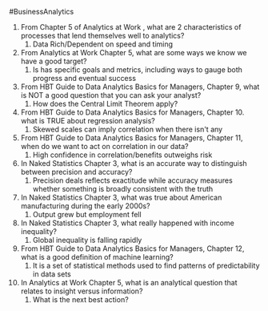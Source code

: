 #BusinessAnalytics
1. From Chapter 5 of Analytics at Work , what are 2 characteristics of processes that lend themselves well to analytics?
	1. Data Rich/Dependent on speed and timing
2. From Analytics at Work Chapter 5, what are some ways we know we have a good target?
	1. Is has specific goals and metrics, including ways to gauge both progress and eventual success
3. From HBT Guide to Data Analytics Basics for Managers, Chapter 9, what is NOT a good question that you can ask your analyst?  
	1. How does the Central Limit Theorem apply?
4. From HBT Guide to Data Analytics Basics for Managers, Chapter 10. what is TRUE about regression analysis?
	1. Skewed scales can imply correlation when there isn't any
5. From HBT Guide to Data Analytics Basics for Managers, Chapter 11, when do we want to act on correlation in our data?
	1. High confidence in correlation/benefits outweighs risk
6. In Naked Statistics Chapter 3, what is an accurate way to distinguish between precision and accuracy?
	1. Precision deals reflects exactitude while accuracy measures whether something is broadly consistent with the truth
7. In Naked Statistics Chapter 3, what was true about American manufacturing during the early 2000s?
	1. Output grew but employment fell
8. In Naked Statistics Chapter 3, what really happened with income inequality?
	1. Global inequality is falling rapidly
9. From HBT Guide to Data Analytics Basics for Managers, Chapter 12, what is a good definition of machine learning?
	1. It is a set of statistical methods used to find patterns of predictability in data sets
10. In Analytics at Work Chapter 5, what is an analytical question that relates to insight versus information?
	1. What is the next best action?